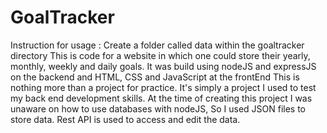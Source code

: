 # GoalTracker
Instruction for usage : Create a folder called data within the goaltracker directory
This is code for a website in which one could store their yearly, monthly, weekly and daily goals.
It was build using nodeJS and expressJS on the backend and HTML, CSS and JavaScript at the frontEnd
This is nothing more than a project for practice.
It's simply a project I used to test my back end development skills. 
At the time of creating this project I was unaware on how to use databases with nodeJS,
So I used JSON files to store data. Rest API is used to access and edit the data.